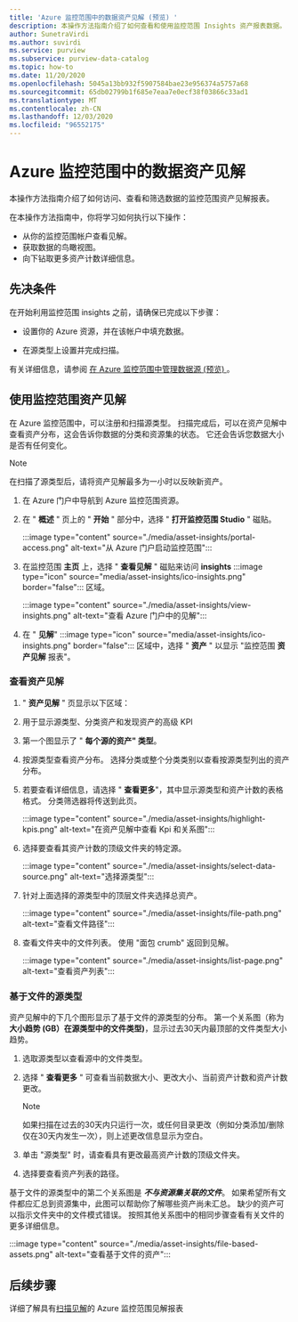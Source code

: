 ```yaml
---
title: 'Azure 监控范围中的数据资产见解 (预览) '
description: 本操作方法指南介绍了如何查看和使用监控范围 Insights 资产报表数据。
author: SunetraVirdi
ms.author: suvirdi
ms.service: purview
ms.subservice: purview-data-catalog
ms.topic: how-to
ms.date: 11/20/2020
ms.openlocfilehash: 5045a13bb932f5907584bae23e956374a5757a68
ms.sourcegitcommit: 65db02799b1f685e7eaa7e0ecf38f03866c33ad1
ms.translationtype: MT
ms.contentlocale: zh-CN
ms.lasthandoff: 12/03/2020
ms.locfileid: "96552175"
---
```

# <a name="asset-insights-on-your-data-in-azure-purview"></a>Azure 监控范围中的数据资产见解

本操作方法指南介绍了如何访问、查看和筛选数据的监控范围资产见解报表。

在本操作方法指南中，你将学习如何执行以下操作：

* 从你的监控范围帐户查看见解。
* 获取数据的鸟瞰视图。
* 向下钻取更多资产计数详细信息。

## <a name="prerequisites"></a>先决条件

在开始利用监控范围 insights 之前，请确保已完成以下步骤：

* 设置你的 Azure 资源，并在该帐户中填充数据。

* 在源类型上设置并完成扫描。

有关详细信息，请参阅 [在 Azure 监控范围中管理数据源 (预览) ](manage-data-sources.md)。

## <a name="use-purview-asset-insights"></a>使用监控范围资产见解

在 Azure 监控范围中，可以注册和扫描源类型。 扫描完成后，可以在资产见解中查看资产分布，这会告诉你数据的分类和资源集的状态。 它还会告诉您数据大小是否有任何变化。

> [!NOTE]
> 在扫描了源类型后，请将资产见解最多为一小时以反映新资产。

1. 在 Azure 门户中导航到 Azure 监控范围资源。

1. 在 " **概述** " 页上的 " **开始** " 部分中，选择 " **打开监控范围 Studio** " 磁贴。

   :::image type="content" source="./media/asset-insights/portal-access.png" alt-text="从 Azure 门户启动监控范围":::

1. 在监控范围 **主页** 上，选择 " **查看见解** " 磁贴来访问 **insights** :::image type="icon" source="media/asset-insights/ico-insights.png" border="false"::: 区域。

   :::image type="content" source="./media/asset-insights/view-insights.png" alt-text="查看 Azure 门户中的见解":::

1. 在 " **见解**" :::image type="icon" source="media/asset-insights/ico-insights.png" border="false"::: 区域中，选择 " **资产** " 以显示 "监控范围 **资产见解** 报表"。

### <a name="view-asset-insights"></a>查看资产见解

1. " **资产见解** " 页显示以下区域：

2. 用于显示源类型、分类资产和发现资产的高级 KPI
 
3. 第一个图显示了 " **每个源的资产" 类型**。

4. 按源类型查看资产分布。 选择分类或整个分类类别以查看按源类型列出的资产分布。 
 
5. 若要查看详细信息，请选择 " **查看更多**"，其中显示源类型和资产计数的表格格式。 分类筛选器将传送到此页。

   :::image type="content" source="./media/asset-insights/highlight-kpis.png" alt-text="在资产见解中查看 Kpi 和关系图":::
 
6. 选择要查看其资产计数的顶级文件夹的特定源。 

   :::image type="content" source="./media/asset-insights/select-data-source.png" alt-text="选择源类型":::
 
7. 针对上面选择的源类型中的顶层文件夹选择总资产。

   :::image type="content" source="./media/asset-insights/file-path.png" alt-text="查看文件路径":::

8. 查看文件夹中的文件列表。 使用 "面包 crumb" 返回到见解。

   :::image type="content" source="./media/asset-insights/list-page.png" alt-text="查看资产列表":::  

### <a name="file-based-source-types"></a>基于文件的源类型
资产见解中的下几个图形显示了基于文件的源类型的分布。 第一个关系图（称为 **大小趋势 (GB）在源类型中的文件类型)**，显示过去30天内最顶部的文件类型大小趋势。 
 
1. 选取源类型以查看源中的文件类型。 
 
1. 选择 " **查看更多** " 可查看当前数据大小、更改大小、当前资产计数和资产计数更改。
 
   > [!NOTE]
   > 如果扫描在过去的30天内只运行一次，或任何目录更改（例如分类添加/删除仅在30天内发生一次），则上述更改信息显示为空白。

1. 单击 "源类型" 时，请查看具有更改最高资产计数的顶级文件夹。

1. 选择要查看资产列表的路径。

基于文件的源类型中的第二个关系图是 **_不与资源集关联的文件_**。 如果希望所有文件都应汇总到资源集中，此图可以帮助你了解哪些资产尚未汇总。 缺少的资产可以指示文件夹中的文件模式错误。 按照其他关系图中的相同步骤查看有关文件的更多详细信息。

   :::image type="content" source="./media/asset-insights/file-based-assets.png" alt-text="查看基于文件的资产":::  

## <a name="next-steps"></a>后续步骤

详细了解具有[扫描见解](./scan-insights.md)的 Azure 监控范围见解报表
